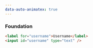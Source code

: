 ```yaml
---
data-auto-animatex: true
---
```

### Foundation

```html
<label for="username">Username</label>
<input id="username" type="text" />
```

